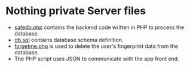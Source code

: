 # Nothing private Server files

* [safedb.php](safedb.php) contains the backend code written in PHP to process the database.
* [db.sql](db.sql) contains database schema definition.
* [forgetme.php](forgetme.php) is used to delete the user's fingerprint data from the database.
* The PHP script uses JSON to communicate with the app front end.

